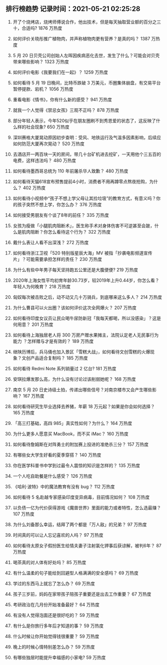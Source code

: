 
## 排行榜趋势 记录时间：2021-05-21 02:25:28
  
  1. 开了个烧烤店，烧烤师傅说合作，他出技术，但是每天抽取营业额的百分之三十，合适吗? 1876 万热度
    
  2. 如何评价关晓彤推广植物肉，并声称植物肉更有营养？是真的吗？ 1387 万热度
    
  3. 5 月 20 日贝壳公司创始人左晖因疾病恶化去世，发生了什么？可能会对贝壳带来哪些影响？ 1323 万热度
    
  4. 如何评价电影《我要我们在一起》？ 1259 万热度
    
  5. 如何看待 5 月 19 日晚间，比特币跌破 3 万美元，币圈集体崩盘，有交易平台暂停提款、宕机？ 1056 万热度
    
  6. 重看电影《情书》，你有什么新的感受？ 941 万热度
    
  7. 就我一个人觉得《禁忌女孩》三观不正吗？ 878 万热度
    
  8. 部分年轻人表示，今年520似乎在朋友圈刷不到秀恩爱的状态了，这反映了什么样的社会现象? 650 万热度
    
  9. 深圳赛格大厦晃动原因初步查明：受风、地铁运行及气温多因素影响，后续应如何防范大厦再次晃动？ 520 万热度
    
  10. 去酒店开一两百块一天的房间，带几十台矿机进去挖矿，一天用他个三五百的电费，这样违法吗？ 480 万热度
    
  11. 如何看待墨西哥总统为 110 年前屠杀华人致歉？ 480 万热度
    
  12. 如何看待天猫618宣布预售提前4小时，消费者不用再蹲零点熬夜抢购，为什么？ 402 万热度
    
  13. 如何看待小视频中“孩子不想上学父母让其捡垃圾”的教育方式，有意义吗？你的孩子突然不想上学，你怎么办？ 376 万热度
    
  14. 如何接受男朋友有个谈了8年的前任？ 335 万热度
    
  15. 女孩为瘦做「小腿肌肉阻断术」，医生称手术对身体伤害不可逆甚至会跛，什么是肌肉阻断？你怎么看待这个行为？ 322 万热度
    
  16. 戴什么表让人看不出深浅？ 272 万热度
    
  17. 如何看待浙江卫视「520 特别版星辰大海」MV 被指「抄袭电影频道宣传片」？可能需要承担怎样的责任？ 230 万热度
    
  18. 为什么有些中年男子每天坚持跑五公里还是大腹便便? 219 万热度
    
  19. 2020年上海女性平均初育年龄30.73岁，较2019年上升0.44岁，你怎么看？年轻人为何晚育？ 218 万热度
    
  20. 匈奴每次被击败之后，动不动又几十万骑兵，到底哪来这么多人？ 214 万热度
    
  21. 为什么曹县可以火出圈？该如何评价这次全网爆火？ 207 万热度
    
  22. 如何看待印度女议员让民众喝牛尿防新冠「我每天都喝，所以没感染」？这是何用意？ 201 万热度
    
  23. 如何看待上海独居老人将 300 万房产赠水果摊主，法院认定老人无民事行为能力 ？怎样赠与才是有效的？ 189 万热度
    
  24. 继陕历博后，兵马俑也加入景区「雪糕大战」，如何看待文创雪糕的火爆现象？文创产品适合复制吗？ 185 万热度
    
  25. 如何看待 Redmi Note 系列销量过 2 亿台? 181 万热度
    
  26. 安琪拉爆发那么高，为什么没有讨论过该削弱她呢？ 168 万热度
    
  27. 南京 5 月 20 日史诗级土拍，传递出哪些信号？对南京楼市又会产生哪些影响？ 167 万热度
    
  28. 如何看待研究生毕业选择去养猪，年薪 18 万元起？如果是你会如何选择？ 165 万热度
    
  29. 「高三打基础，高四 985」真实性如何？为什么？ 164 万热度
    
  30. 为什么更多人愿意买 MacBook，而不买 iMac？ 160 万热度
    
  31. 如何看待詹姆斯在对阵勇士的附加赛上投进的准绝杀三分？ 157 万热度
    
  32. 有哪些女大学生好看的夏季穿搭？ 140 万热度
    
  33. 你在医学科普书中学到过最令人震惊的知识是怎样的？ 135 万热度
    
  34. 一个人吃自助餐是什么感受？ 126 万热度
    
  35. 《哈利·波特》中的魔法教育有没有 bug？ 112 万热度
    
  36. 如何看待 5 名赴越专家感染印度变异病毒，目前情况如何？ 108 万热度
    
  37. 以负债一亿为代价获得游戏《魔兽世界》里面的能力或者特性，怎么选最赚？ 107 万热度
    
  38. 为什么刘备那么幸运，结拜了两个都是「万人敌」的兄弟？ 97 万热度
    
  39. 时间真的可以让人忘记喜欢的人吗？ 97 万热度
    
  40. 如何看待太原女子假扮医生给情夫妻子注射氯化钾事后获谅解，被判6年？ 87 万热度
    
  41. 喝茶真的对人体有好处吗？ 85 万热度
    
  42. 有什么温柔的句子能给到回避型人格满满的安全感吗？ 69 万热度
    
  43. 学过的东西马上就忘了怎么办？ 69 万热度
    
  44. 孩子三岁前，妈妈在家带孩子陪孩子重要还是出去工作重要？ 67 万热度
    
  45. 考研政治在几月份开始准备最好？ 64 万热度
    
  46. 有没有人觉得泡面还是很好吃的？ 59 万热度
    
  47. 有什么是你旅行多年后才知道的事？ 59 万热度
    
  48. 什么时候让你开始觉得钱很重要？ 59 万热度
    
  49. 晚上的时候心情特别差怎么办？ 59 万热度
    
  50. 有哪些独居时能提升幸福感的小家电? 59 万热度
    